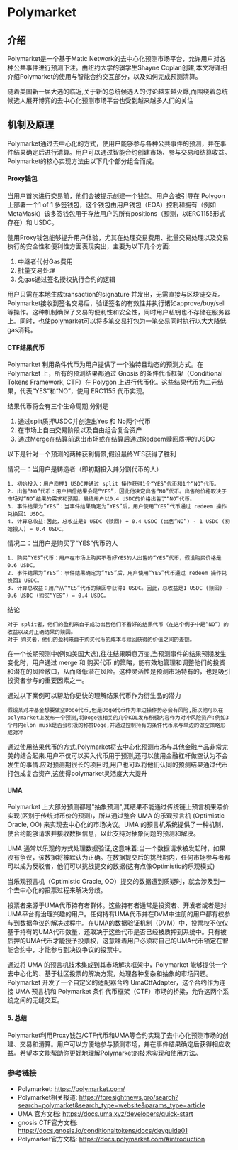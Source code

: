 # Polymarket
## 介绍
Polymarket是一个基于Matic Network的去中心化预测市场平台，允许用户对各种公共事件进行预测下注。由纽约大学的辍学生Shayne Coplan创建,本文将详细介绍Polymarket的使用与智能合约交互部分，以及如何完成预测清算。


随着美国新一届大选的临近,关于新的总统候选人的讨论越来越火爆,而围绕着总统候选人展开博弈的去中心化预测市场平台也受到越来越多人们的关注



## 机制及原理


Polymarket通过去中心化的方式，使用户能够参与各种公共事件的预测，并在事件结果确定后进行清算。用户可以通过智能合约创建市场、参与交易和结算收益。Polymarket的核心实现方法由以下几个部分组合而成。



#### Proxy钱包
当用户首次进行交易前，他们会被提示创建一个钱包。用户会被引导在 Polygon 上部署一个1 of 1 多签钱包，这个钱包由用户钱包（EOA）控制和拥有（例如MetaMask）该多签钱包用于存放用户的所有positions（预测，以ERC1155形式存在）和 USDC。

使用Proxy钱包能够提升用户体验，尤其在处理交易费用、批量交易处理以及交易执行的安全性和便利性方面表现突出，主要为以下几个方面:

1. 中继者代付Gas费用
2. 批量交易处理
3. 免gas通过签名授权执行合约的逻辑

用户只需在本地生成transaction的signature 并发出，无需直接与区块链交互。Polymarket接收到签名交易后，验证签名的有效性并执行诸如approve/buy/sell等操作。这种机制确保了交易的便利性和安全性，同时用户私钥也不存储在服务器上。同时，也使polymarket可以将多笔交易打包为一笔交易同时执行以大大降低gas消耗。



#### CTF结果代币

Polymarket 利用条件代币为用户提供了一个独特且动态的预测方式。在 Polymarket 上，所有的预测结果都通过 Gnosis 的条件代币框架（Conditional Tokens Framework, CTF）在 Polygon 上进行代币化。这些结果代币为二元结果，代表“YES”和“NO”，使用 ERC1155 代币实现。

结果代币将会有三个生命周期,分别是
1. 通过split质押USDC并创造出Yes 和 No两个代币
2. 在市场上自由交易阶段以及自由组合复合资产
3. 通过Merge在结算前退出市场或在结算后通过Redeem赎回质押的USDC

以下是针对一个预测的两种获利情景,假设最终YES获得了胜利

情况一：当用户是铸造者（即初期投入并分割代币的人）

    1. 初始投入：用户质押1 USDC并通过 split 操作获得1个“YES”代币和1个“NO”代币。
    2. 出售“NO”代币：用户相信结果会是“YES”，因此他决定出售“NO”代币。出售的价格取决于市场对“NO”结果的需求和预期。最终用户以0.4 USDC的价格出售了“NO”代币。
    3. 事件结果为“YES”：当事件结果确定为“YES”后，用户使用“YES”代币通过 redeem 操作兑换回1 USDC。
    4. 计算总收益:因此，总收益是1 USDC (赎回) + 0.4 USDC (出售“NO”) - 1 USDC (初始投入) = 0.4 USDC。

情况二：当用户是购买了“YES”代币的人

    1. 购买“YES”代币：用户在市场上购买不看好YES的人出售的“YES”代币，假设购买价格是0.6 USDC。
    2. 事件结果为“YES”：事件结果确定为“YES”后，用户使用“YES”代币通过 redeem 操作兑换回1 USDC。
    3. 计算总收益：用户从“YES”代币的赎回中获得1 USDC。因此，总收益是1 USDC (赎回) - 0.6 USDC (购买“YES”) = 0.4 USDC。

结论

	对于 split者，他们的盈利来自于成功出售他们不看好的结果代币（在这个例子中是“NO”）的收益以及对正确结果的赎回。
	对于 购买者，他们的盈利来自于购买代币的成本与赎回获得的价值之间的差额。
    
在一个长期预测中(例如美国大选),往往结果瞬息万变,当预测事件的结果预期发生变化时，用户通过 merge 和 购买代币 的策略，能有效地管理和调整他们的投资和潜在的风险敞口，从而降低潜在风险。这种灵活性是预测市场特有的，也是吸引投资者参与的重要因素之一。

通过以下案例可以帮助你更快的理解结果代币作为衍生品的潜力

    假设某对冲基金想要做空Doge代币,但是Doge代币作为单边操作势必会有风险,所以他可以在polymarket上发布一个预测,将Doge强相关的几个KOL发布积极内容作为对冲风险资产:例如3个月内elon musk是否会积极的称赞Doge,并通过控制持有的条件代币来与单边的做空策略形成对冲


通过使用结果代币的方式,Polymarket将去中心化预测市场与其他金融产品非常完美的结合起来.用户不仅可以买入代币用于预测,还可以使用金融杠杆做空认为不会发生的事情.应对预测期很长的项目时,用户也可以将他们认同的预测结果通过代币打包成复合资产,这使得polymarket灵活度大大提升

#### UMA

Polymarket 上大部分预测都是"抽象预测",其结果不能通过传统链上预言机来喂价实现(区别于传统对币价的预测)，所以通过整合 UMA 的乐观预言机 (Optimistic Oracle, OO) 来实现去中心化的市场决议。UMA 的预言机系统提供了一种机制，使合约能够请求并接收数据信息，以此支持对抽象问题的预测和解决。

UMA 通常以乐观的方式处理数据验证,这意味着:当一个数据请求被发起时，如果没有争议，该数据将被默认为正确。在数据提交后的挑战期内，任何市场参与者都可以成为反驳者，他们可以挑战提交的数据(这有点像Optimistic的乐观模式)


当乐观预言机（Optimistic Oracle, OO）提交的数据遭到质疑时，就会涉及到一个去中心化的投票过程来解决分歧。

投票者来源于UMA代币持有者群体。这些持有者通常是投资者、开发者或者是对UMA平台有治理兴趣的用户。任何持有UMA代币并在DVM中注册的用户都有权参与到数据争议的解决过程中。在UMA的数据验证机制（DVM）中，投票权不仅仅基于持有的UMA代币数量，还取决于这些代币是否已经被质押到系统中。只有被质押的UMA代币才能授予投票权，这意味着用户必须将自己的UMA代币锁定在智能合约中，才能参与到决议争议的投票中。


通过将 UMA 的预言机技术集成到其市场解决框架中，Polymarket 能够提供一个去中心化的、基于社区投票的解决方案，处理各种复杂和抽象的市场问题。Polymarket 开发了一个自定义的适配器合约 UmaCtfAdapter，这个合约作为连接 UMA 预言机和 Polymarket 条件代币框架（CTF）市场的桥梁，允许这两个系统之间的无缝交互。





#### 5. 总结

Polymarket利用Proxy钱包/CTF代币和UMA等合约实现了去中心化预测市场的创建、交易和清算。用户可以方便地参与预测市场，并在事件结果确定后获得相应收益。希望本文能帮助你更好地理解Polymarket的技术实现和使用方法。


### 参考链接

- Polymarket: https://polymarket.com/
- Polymarket相关报道: https://foresightnews.pro/search?search=polymarket&search_type=website&params_type=article
- UMA 官方文档: https://docs.uma.xyz/developers/quick-start
- gnosis CTF官方文档: https://docs.gnosis.io/conditionaltokens/docs/devguide01
- Polymarket官方文档: https://docs.polymarket.com/#introduction


